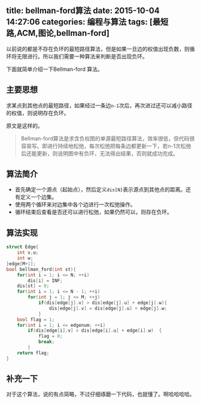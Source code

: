 title: bellman-ford算法
date: 2015-10-04 14:27:06
categories: 编程与算法
tags: [最短路,ACM,图论,bellman-ford]
---

以前说的都是不存在负环的最短路径算法，但是如果一旦边的权值出现负数，则循环将无限进行。所以我们需要一种算法来判断是否出现负环。

下面就简单介绍一下Bellman-ford 算法。

<!--more-->

## 主要思想
求某点到其他点的最短路径，如果经过一条边`n-1`次后，再次进过还可以减小路径的权值，则说明存在负环。

原文是这样的。
>Bellman-ford算法是求含负权图的单源最短路径算法，效率很低，但代码很容易写。即进行持续地松弛，每次松弛把每条边都更新一下，若n-1次松弛后还能更新，则说明图中有负环，无法得出结果，否则就成功完成。

## 算法简介
- 首先确定一个源点（起始点），然后定义`dis[N]`表示源点到其他点的距离。还有定义一个边集。
- 使用两个循环来对边集中各个边进行一次松弛操作。
- 循环结束后查看是否还可以进行松弛，如果仍然可以，则存在负环。

## 算法实现
```cpp
struct Edge{
	int v,u;
	int w;
}edge[M+1];
bool bellman_ford(int st){  
    for(int i = 1; i <= N; ++i)
        dis[i] = INF;
	dis[st] = 0;
    for(int i = 1; i <= N - 1; ++i)  
        for(int j = 1; j <= M; ++j)  
            if(dis[edge[j].v] > dis[edge[j].u] + edge[j].w){  
                dis[edge[j].v] = dis[edge[j].u] + edge[j].w;
            }  
    bool flag = 1;
    for(int i = 1; i <= edgenum; ++i)  
    	if(dis[edge[i].v] > dis[edge[i].u] + edge[i].w)  {
			flag = 0;  
			break;
		}  
	return flag;  
}  
```

## 补充一下
对于这个算法，说的有点简略，不过仔细琢磨一下代码，也就懂了。啊哈哈哈哈。